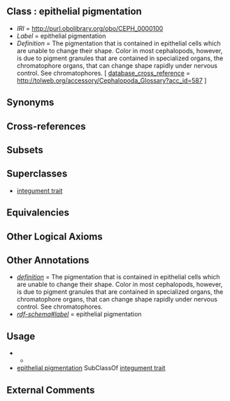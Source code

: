 
## Class : epithelial pigmentation

 * *IRI* = http://purl.obolibrary.org/obo/CEPH_0000100
 * *Label* = epithelial pigmentation
 * *Definition* = The pigmentation that is contained in epithelial cells which are unable to change their shape. Color in most cephalopods, however, is due to pigment granules that are contained in specialized organs, the chromatophore organs, that can change shape rapidly under nervous control. See chromatophores. [ [database_cross_reference](../../ef/oboInOwl#hasDbXref.md) = http://tolweb.org/accessory/Cephalopoda_Glossary?acc_id=587 ]

## Synonyms


## Cross-references


## Subsets


## Superclasses

 * [integument trait](../../CEPH/62/CEPH_0001062.md)

## Equivalencies


## Other Logical Axioms


## Other Annotations

 * *[definition](../../IAO/15/IAO_0000115.md)* = The pigmentation that is contained in epithelial cells which are unable to change their shape. Color in most cephalopods, however, is due to pigment granules that are contained in specialized organs, the chromatophore organs, that can change shape rapidly under nervous control. See chromatophores.
 * *[rdf-schema#label](../../el/rdf-schema#label.md)* = epithelial pigmentation

## Usage

 * -
 * [epithelial pigmentation](../../CEPH/00/CEPH_0000100.md) SubClassOf [integument trait](../../CEPH/62/CEPH_0001062.md)

## External Comments

